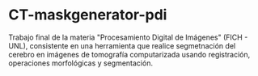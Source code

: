 # CT-maskgenerator-pdi

Trabajo final de la materia "Procesamiento Digital de Imágenes" (FICH - UNL), consistente en una herramienta que realice segmetnación del cerebro en imágenes de tomografía computarizada usando registración, operaciones morfológicas y segmentación.
